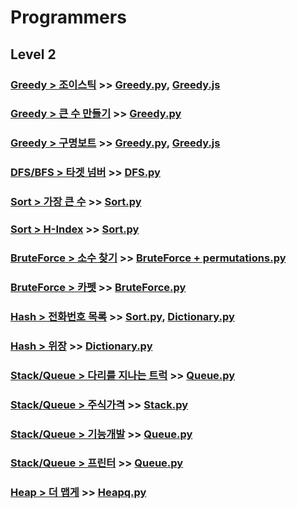# Programmers

## Level 2

### [Greedy > 조이스틱](https://programmers.co.kr/learn/courses/30/lessons/42860) >> [Greedy.py](JY_Joystick.py), [Greedy.js](JY_Joystick.js)

### [Greedy > 큰 수 만들기](https://programmers.co.kr/learn/courses/30/lessons/42883) >> [Greedy.py](JY_make_big_num_3.py)

### [Greedy > 구명보트](https://programmers.co.kr/learn/courses/30/lessons/42885) >> [Greedy.py](JY_lifeboat_1.py), [Greedy.js](JY_lifeboat.js)

### [DFS/BFS > 타겟 넘버](https://programmers.co.kr/learn/courses/30/lessons/43165) >> [DFS.py](JY_target_num.py)

### [Sort > 가장 큰 수](https://programmers.co.kr/learn/courses/30/lessons/42746) >> [Sort.py](JY_largest_num.py)

### [Sort > H-Index](https://programmers.co.kr/learn/courses/30/lessons/42747) >> [Sort.py](JY_H_index.py)

### [BruteForce > 소수 찾기](https://programmers.co.kr/learn/courses/30/lessons/42839) >> [BruteForce + permutations.py](JY_Find_prime_numbers.py)

### [BruteForce > 카펫](https://programmers.co.kr/learn/courses/30/lessons/42842) >> [BruteForce.py](JY_carpet.py)

### [Hash > 전화번호 목록](https://programmers.co.kr/learn/courses/30/lessons/42577) >> [Sort.py](JY_phone_number_list.py), [Dictionary.py](JY_phone_number_list_2.py)

### [Hash > 위장](https://programmers.co.kr/learn/courses/30/lessons/42578) >> [Dictionary.py](JY_Camouflage.py)

### [Stack/Queue > 다리를 지나는 트럭](https://programmers.co.kr/learn/courses/30/lessons/42583) >> [Queue.py](JY_Truck_passing_bridge.py)

### [Stack/Queue > 주식가격](https://programmers.co.kr/learn/courses/30/lessons/42584) >> [Stack.py](JY_Stock_price.py)

### [Stack/Queue > 기능개발](https://programmers.co.kr/learn/courses/30/lessons/42586) >> [Queue.py](JY_Function_development.py)

### [Stack/Queue > 프린터](https://programmers.co.kr/learn/courses/30/lessons/42587) >> [Queue.py](JY_printer.py)

### [Heap > 더 맵게](https://programmers.co.kr/learn/courses/30/lessons/42626) >> [Heapq.py](JY_More_spicy_2.py)